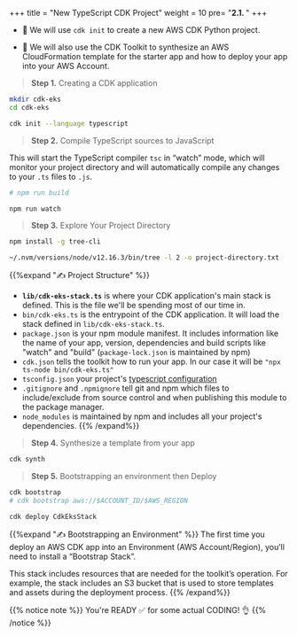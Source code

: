 +++
title = "New TypeScript CDK Project"
weight = 10
pre= "<b>2.1. </b>"
+++


* 🎯 We will use `cdk init` to create a new AWS CDK Python project.

* 🎯 We will also use the CDK Toolkit to synthesize an AWS
CloudFormation template for the starter app and how to deploy your app into your AWS Account.

> **Step 1.** Creating a CDK application

```bash
mkdir cdk-eks
cd cdk-eks

cdk init --language typescript
```

> **Step 2.** Compile TypeScript sources to JavaScript

This will start the TypeScript compiler `tsc` in “watch” mode, which will monitor your project directory and will automatically compile any changes to your `.ts` files to `.js`.

```bash
# npm run build

npm run watch
```

> **Step 3.** Explore Your Project Directory 

```bash
npm install -g tree-cli

~/.nvm/versions/node/v12.16.3/bin/tree -l 2 -o project-directory.txt
```

{{%expand "✍️ Project Structure" %}}
* __`lib/cdk-eks-stack.ts`__ is where your CDK application's main stack is defined.
  This is the file we'll be spending most of our time in.
* `bin/cdk-eks.ts` is the entrypoint of the CDK application. It will load
  the stack defined in `lib/cdk-eks-stack.ts`.
* `package.json` is your npm module manifest. It includes information like the
  name of your app, version, dependencies and build scripts like "watch" and
  "build" (`package-lock.json` is maintained by npm)
* `cdk.json` tells the toolkit how to run your app. In our case it will be
  `"npx ts-node bin/cdk-eks.ts"`
* `tsconfig.json` your project's [typescript
  configuration](https://www.typescriptlang.org/docs/handbook/tsconfig-json.html)
* `.gitignore` and `.npmignore` tell git and npm which files to include/exclude
  from source control and when publishing this module to the package manager.
* `node_modules` is maintained by npm and includes all your project's
  dependencies.
{{% /expand%}}

> **Step 4.** Synthesize a template from your app

```bash
cdk synth
```

> **Step 5.** Bootstrapping an environment then Deploy

```bash
cdk bootstrap
# cdk bootstrap aws://$ACCOUNT_ID/$AWS_REGION

cdk deploy CdkEksStack
```

{{%expand "✍️ Bootstrapping an Environment" %}}
The first time you deploy an AWS CDK app into an Environment (AWS Account/Region), you’ll need to install a “Bootstrap Stack”.

This stack includes resources that are needed for the toolkit’s operation. For example, the stack includes an S3 bucket that is used to store templates and assets during the deployment process.
{{% /expand%}}

{{% notice note %}} 
You're READY ✅ for some actual CODING! 👌
{{% /notice %}}

